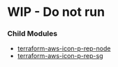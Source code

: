 # WIP - Do not run 


### Child Modules 


- [terraform-aws-icon-p-rep-node](https://github.com/robc-io/terraform-aws-icon-p-rep-node)
- [terraform-aws-icon-p-rep-sg](https://github.com/robc-io/terraform-aws-icon-p-rep-sg)